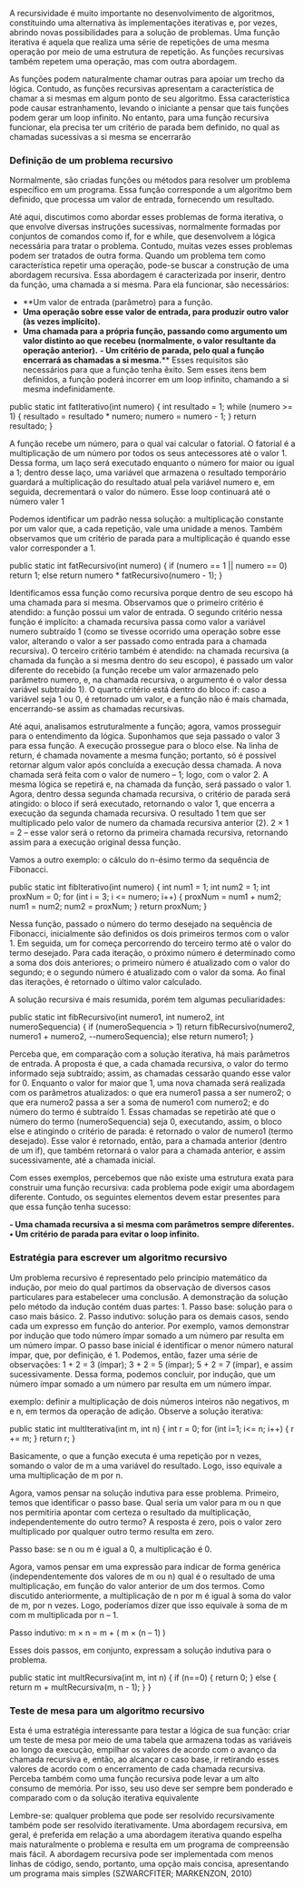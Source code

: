 A recursividade é muito importante no desenvolvimento de algoritmos, constituindo uma alternativa às implementações iterativas e, por vezes, abrindo novas possibilidades para a solução de problemas. Uma função iterativa é aquela que realiza uma série de repetições de uma mesma operação por meio de uma estrutura de repetição. As funções recursivas também repetem uma operação, mas com outra abordagem.

As funções podem naturalmente chamar outras para apoiar um trecho da lógica. Contudo, as funções recursivas apresentam a característica de chamar a si mesmas em algum ponto de seu algoritmo. Essa característica pode causar estranhamento, levando o iniciante a pensar que tais funções podem gerar um loop infinito. No entanto, para uma função recursiva funcionar, ela precisa ter um critério de parada bem definido, no qual as chamadas sucessivas a si mesma se encerrarão

### Definição de um problema recursivo
Normalmente, são criadas funções ou métodos para resolver um problema específico em um programa. Essa função corresponde a um algoritmo bem definido, que processa um valor de entrada, fornecendo um resultado.

Até aqui, discutimos como abordar esses problemas de forma iterativa, o que envolve diversas instruções sucessivas, normalmente formadas por conjuntos de comandos como if, for e while, que desenvolvem a lógica necessária para tratar o problema. Contudo, muitas vezes esses problemas podem ser tratados de outra forma. Quando um problema tem como característica repetir uma operação, pode-se buscar a construção de uma abordagem recursiva. Essa abordagem é caracterizada por inserir, dentro da função, uma chamada a si mesma. Para ela funcionar, são necessários:
- **Um valor de entrada (parâmetro) para a função.
- **Uma operação sobre esse valor de entrada, para produzir outro valor (às vezes implícito).**
- **Uma chamada para a própria função, passando como argumento um valor distinto ao que** **recebeu (normalmente, o valor resultante da operação anterior).**
**- Um critério de parada, pelo qual a função encerrará as chamadas a si mesma.****
Esses requisitos são necessários para que a função tenha êxito. Sem esses itens bem definidos, a função poderá incorrer em um loop infinito, chamando a si mesma indefinidamente.

public static int fatIterativo(int numero) { int resultado = 1; while (numero >= 1) { resultado = resultado * numero; numero = numero - 1; } return resultado; }

A função recebe um número, para o qual vai calcular o fatorial. O fatorial é a multiplicação de um número por todos os seus antecessores até o valor 1. Dessa forma, um laço será executado enquanto o número for maior ou igual a 1; dentro desse laço, uma variável que armazena o resultado temporário guardará a multiplicação do resultado atual pela variável numero e, em seguida, decrementará o valor do número. Esse loop continuará até o número valer 1

Podemos identificar um padrão nessa solução: a multiplicação constante por um valor que, a cada repetição, vale uma unidade a menos. Também observamos que um critério de parada para a multiplicação é quando esse valor corresponder a 1.

public static int fatRecursivo(int numero) { if (numero == 1 || numero == 0) return 1; else return numero * fatRecursivo(numero - 1); }

Identificamos essa função como recursiva porque dentro de seu escopo há uma chamada para si mesma. Observamos que o primeiro critério é atendido: a função possui um valor de entrada. O segundo critério nessa função é implícito: a chamada recursiva passa como valor a variável numero subtraído 1 (como se tivesse ocorrido uma operação sobre esse valor, alterando o valor a ser passado como entrada para a chamada recursiva). O terceiro critério também é atendido: na chamada recursiva (a chamada da função a si mesma dentro do seu escopo), é passado um valor diferente do recebido (a função recebe um valor armazenado pelo parâmetro numero, e, na chamada recursiva, o argumento é o valor dessa variável subtraído 1). O quarto critério está dentro do bloco if: caso a variável seja 1 ou 0, é retornado um valor, e a função não é mais chamada, encerrando-se assim as chamadas recursivas.

Até aqui, analisamos estruturalmente a função; agora, vamos prosseguir para o entendimento da lógica. Suponhamos que seja passado o valor 3 para essa função. A execução prossegue para o bloco else. Na linha de return, é chamada novamente a mesma função; portanto, só é possível retornar algum valor após concluída a execução dessa chamada. A nova chamada será feita com o valor de numero – 1; logo, com o valor 2. A mesma lógica se repetirá e, na chamada da função, será passado o valor 1. Agora, dentro dessa segunda chamada recursiva, o critério de parada será atingido: o bloco if será executado, retornando o valor 1, que encerra a execução da segunda chamada recursiva. O resultado 1 tem que ser multiplicado pelo valor de numero da chamada recursiva anterior (2). 2 × 1 = 2 – esse valor será o retorno da primeira chamada recursiva, retornando assim para a execução original dessa função. 

Vamos a outro exemplo: o cálculo do n-ésimo termo da sequência de Fibonacci.

public static int fibIterativo(int numero) { int num1 = 1; int num2 = 1; int proxNum = 0; for (int i = 3; i <= numero; i++) { proxNum = num1 + num2; num1 = num2; num2 = proxNum; } return proxNum; }

Nessa função, passado o número do termo desejado na sequência de Fibonacci, inicialmente são definidos os dois primeiros termos com o valor 1. Em seguida, um for começa percorrendo do terceiro termo até o valor do termo desejado. Para cada iteração, o próximo número é determinado como a soma dos dois anteriores; o primeiro número é atualizado com o valor do segundo; e o segundo número é atualizado com o valor da soma. Ao final das iterações, é retornado o último valor calculado.

A solução recursiva é mais resumida, porém tem algumas peculiaridades:

public static int fibRecursivo(int numero1, int numero2, int numeroSequencia) { if (numeroSequencia > 1) return fibRecursivo(numero2, numero1 + numero2, --numeroSequencia); else return numero1; }

Perceba que, em comparação com a solução iterativa, há mais parâmetros de entrada. A proposta é que, a cada chamada recursiva, o valor do termo informado seja subtraído; assim, as chamadas cessarão quando esse valor for 0. Enquanto o valor for maior que 1, uma nova chamada será realizada com os parâmetros atualizados: o que era numero1 passa a ser numero2; o que era numero2 passa a ser a soma de numero1 com numero2; e do número do termo é subtraído 1. Essas chamadas se repetirão até que o número do termo (numeroSequencia) seja 0, executando, assim, o bloco else e atingindo o critério de parada: é retornado o valor de numero1 (termo desejado). Esse valor é retornado, então, para a chamada anterior (dentro de um if), que também retornará o valor para a chamada anterior, e assim sucessivamente, até a chamada inicial.

Com esses exemplos, percebemos que não existe uma estrutura exata para construir uma função recursiva: cada problema pode exigir uma abordagem diferente. Contudo, os seguintes elementos devem estar presentes para que essa função tenha sucesso:

**- Uma chamada recursiva a si mesma com parâmetros sempre diferentes. 
• Um critério de parada para evitar o loop infinito.**

###  Estratégia para escrever um algoritmo recursivo
Um problema recursivo é representado pelo princípio matemático da indução, por meio do qual partimos da observação de diversos casos particulares para estabelecer uma conclusão. A demonstração da solução pelo método da indução contém duas partes: 1. Passo base: solução para o caso mais básico. 2. Passo indutivo: solução para os demais casos, sendo cada um expresso em função do anterior. Por exemplo, vamos demonstrar por indução que todo número ímpar somado a um número par resulta em um número ímpar. O passo base inicial é identificar o menor número natural ímpar, que, por definição, é 1. Podemos, então, fazer uma série de observações: 1 + 2 = 3 (ímpar); 3 + 2 = 5 (ímpar); 5 + 2 = 7 (ímpar), e assim sucessivamente. Dessa forma, podemos concluir, por indução, que um número ímpar somado a um número par resulta em um número ímpar.


exemplo: definir a multiplicação de dois números inteiros não negativos, m e n, em termos da operação de adição. Observe a solução iterativa:

public static int multIterativa(int m, int n) { int r = 0; for (int i=1; i<= n; i++) { r += m; } return r; }

Basicamente, o que a função executa é uma repetição por n vezes, somando o valor de m a uma variável do resultado. Logo, isso equivale a uma multiplicação de m por n.

Agora, vamos pensar na solução indutiva para esse problema. Primeiro, temos que identificar o passo base. Qual seria um valor para m ou n que nos permitiria apontar com certeza o resultado da multiplicação, independentemente do outro termo? A resposta é zero, pois o valor zero multiplicado por qualquer outro termo resulta em zero.

Passo base: se n ou m é igual a 0, a multiplicação é 0.

Agora, vamos pensar em uma expressão para indicar de forma genérica (independentemente dos valores de m ou n) qual é o resultado de uma multiplicação, em função do valor anterior de um dos termos. Como discutido anteriormente, a multiplicação de n por m é igual à soma do valor de m, por n vezes. Logo, poderíamos dizer que isso equivale à soma de m com m multiplicada por n – 1.

Passo indutivo: m × n = m + ( m × (n – 1) )

Esses dois passos, em conjunto, expressam a solução indutiva para o problema.

public static int multRecursiva(int m, int n) { if (n==0) { return 0; } else { return m + multRecursiva(m, n - 1); } }

### Teste de mesa para um algoritmo recursivo
Esta é uma estratégia interessante para testar a lógica de sua função: criar um teste de mesa por meio de uma tabela que armazena todas as variáveis ao longo da execução, empilhar os valores de acordo com o avanço da chamada recursiva e, então, ao alcançar o caso base, ir retirando esses valores de acordo com o encerramento de cada chamada recursiva. Perceba também como uma função recursiva pode levar a um alto consumo de memória. Por isso, seu uso deve ser sempre bem ponderado e comparado com o da solução iterativa equivalente

Lembre-se: qualquer problema que pode ser resolvido recursivamente também pode ser resolvido iterativamente. Uma abordagem recursiva, em geral, é preferida em relação a uma abordagem iterativa quando espelha mais naturalmente o problema e resulta em um programa de compreensão mais fácil. A abordagem recursiva pode ser implementada com menos linhas de código, sendo, portanto, uma opção mais concisa, apresentando um programa mais simples (SZWARCFITER; MARKENZON, 2010)
